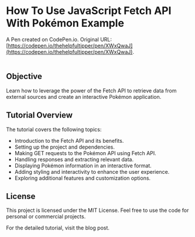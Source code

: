 # How To Use JavaScript Fetch API With Pokémon Example

A Pen created on CodePen.io. Original URL: [https://codepen.io/thehelpfultipper/pen/XWxQwaJ](https://codepen.io/thehelpfultipper/pen/XWxQwaJ).
<br/></br>
## Objective
Learn how to leverage the power of the Fetch API to retrieve data from external sources and create an interactive Pokémon application.

## Tutorial Overview
The tutorial covers the following topics:

- Introduction to the Fetch API and its benefits.
- Setting up the project and dependencies.
- Making GET requests to the Pokémon API using Fetch API.
- Handling responses and extracting relevant data.
- Displaying Pokémon information in an interactive format.
- Adding styling and interactivity to enhance the user experience.
- Exploring additional features and customization options.

## License
This project is licensed under the MIT License. Feel free to use the code for personal or commercial projects.

For the detailed tutorial, visit the blog post.

